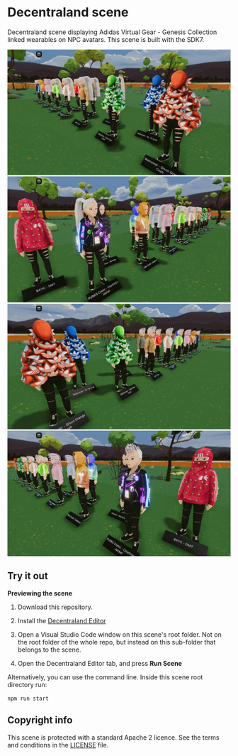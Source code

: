 # Decentraland scene

Decentraland scene displaying Adidas Virtual Gear - Genesis Collection linked wearables on NPC avatars. This scene is built with the SDK7.

![Adidas Virtual Gear female linked wearables](screenshots/female-wearables1.jpg)
![Adidas Virtual Gear female linked wearables](screenshots/female-wearables2.jpg)
![Adidas Virtual Gear male linked wearables](screenshots/male-wearables1.jpg)
![Adidas Virtual Gear male linked wearables](screenshots/male-wearables2.jpg)

## Try it out

**Previewing the scene**

1. Download this repository.

2. Install the [Decentraland Editor](https://docs.decentraland.org/creator/development-guide/sdk7/editor/)

3. Open a Visual Studio Code window on this scene's root folder. Not on the root folder of the whole repo, but instead on this sub-folder that belongs to the scene.

4. Open the Decentraland Editor tab, and press **Run Scene**

Alternatively, you can use the command line. Inside this scene root directory run:

```
npm run start
```

## Copyright info

This scene is protected with a standard Apache 2 licence. See the terms and conditions in the [LICENSE](/LICENSE) file.
